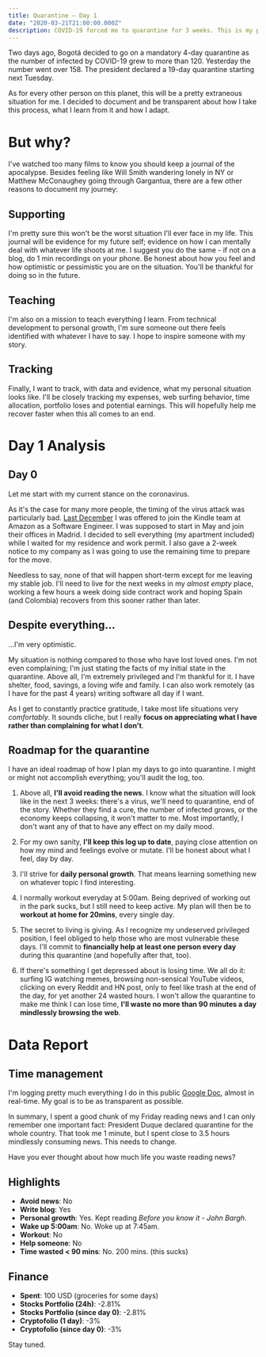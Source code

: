 ```yaml
---
title: Quarantine — Day 1
date: "2020-03-21T21:00:00.000Z"
description: COVID-19 forced me to quarantine for 3 weeks. This is my personal journey.
---
```


Two days ago, Bogotá decided to go on a mandatory 4-day quarantine as the number of infected by COVID-19 grew to more than 120. Yesterday the number went over 158. The president declared a 19-day quarantine starting next Tuesday.

As for every other person on this planet, this will be a pretty extraneous situation for me. I decided to document and be transparent about how I take this process, what I learn from it and how I adapt.

<div class="divider"></div>

# But why?

I've watched too many films to know you should keep a journal of the apocalypse. Besides feeling like Will Smith wandering lonely in NY or Matthew McConaughey going through Gargantua, there are a few other reasons to document my journey:

## Supporting
I'm pretty sure this won't be the worst situation I'll ever face in my life. This journal will be evidence for my future self; evidence on how I can mentally deal with whatever life shoots at me. I suggest you do the same - if not on a blog, do 1 min recordings on your phone. Be honest about how you feel and how optimistic or pessimistic you are on the situation. You'll be thankful for doing so in the future.

## Teaching
I'm also on a mission to teach everything I learn. From technical development to personal growth, I'm sure someone out there feels identified with whatever I have to say. I hope to inspire someone with my story.

## Tracking
Finally, I want to track, with data and evidence, what my personal situation looks like. I'll be closely tracking my expenses, web surfing behavior, time allocation, portfolio loses and potential earnings. This will hopefully help me recover faster when this all comes to an end.

<div class="divider"></div>

# Day 1 Analysis

## Day 0

Let me start with my current stance on the coronavirus.

As it's the case for many more people, the timing of the virus attack was particularly bad. [Last December](https://twitter.com/caroso1222/status/1197380913593647105) I was offered to join the Kindle team at Amazon as a Software Engineer. I was supposed to start in May and join their offices in Madrid. I decided to sell everything (my apartment included) while I waited for my residence and work permit. I also gave a 2-week notice to my company as I was going to use the remaining time to prepare for the move.

Needless to say, none of that will happen short-term except for me leaving my stable job. I'll need to live for the next weeks in my *almost empty* place, working a few hours a week doing side contract work and hoping Spain (and Colombia) recovers from this sooner rather than later.

## Despite everything...

...I'm very optimistic.

My situation is nothing compared to those who have lost loved ones. I'm not even complaining; I'm just stating the facts of my initial state in the quarantine. Above all, I'm extremely privileged and I'm thankful for it. I have shelter, food, savings, a loving wife and family. I can also work remotely (as I have for the past 4 years) writing software all day if I want.

As I get to constantly practice gratitude, I take most life situations very *comfortably*. It sounds cliche, but I really **focus on appreciating what I have rather than complaining for what I don't**.

## Roadmap for the quarantine

I have an ideal roadmap of how I plan my days to go into quarantine. I might or might not accomplish everything; you'll audit the log, too.

1. Above all, **I'll avoid reading the news**. I know what the situation will look like in the next 3 weeks: there's a virus, we'll need to quarantine, end of the story. Whether they find a cure, the number of infected grows, or the economy keeps collapsing, it won't matter to me. Most importantly, I don't want any of that to have any effect on my daily mood.

2. For my own sanity, **I'll keep this log up to date**, paying close attention on how my mind and feelings evolve or mutate. I'll be honest about what I feel, day by day.

3. I'll strive for **daily personal growth**. That means learning something new on whatever topic I find interesting.

4. I normally workout everyday at 5:00am. Being deprived of working out in the park sucks, but I still need to keep active. My plan will then be to **workout at home for 20mins**, every single day.

5. The secret to living is giving. As I recognize my undeserved privileged position, I feel obliged to help those who are most vulnerable these days. I'll commit to **financially help at least one person every day** during this quarantine (and hopefully after that, too).

6. If there's something I get depressed about is losing time. We all do it: surfing IG watching memes, browsing non-sensical YouTube videos, clicking on every Reddit and HN post, only to feel like trash at the end of the day, for yet another 24 wasted hours. I won't allow the quarantine to make me think I can lose time, **I'll waste no more than 90 minutes a day mindlessly browsing the web**.

<div class="divider"></div>

# Data Report

## Time management

I'm logging pretty much everything I do in this public [Google Doc](https://docs.google.com/document/d/1h1eGly40sAf9gdJMXhKgoB20zqzsJeECZAJvDkgM8Ik/edit#), almost in real-time. My goal is to be as transparent as possible.

In summary, I spent a good chunk of my Friday reading news and I can only remember one important fact: President Duque declared quarantine for the whole country. That took me 1 minute, but I spent close to 3.5 hours mindlessly consuming news. This needs to change.

Have you ever thought about how much life you waste reading news?

## Highlights 

* **Avoid news**: No
* **Write blog**: Yes
* **Personal growth**: Yes. Kept reading *Before you know it - John Bargh*.
* **Wake up 5:00am**: No. Woke up at 7:45am.
* **Workout**: No
* **Help someone**: No
* **Time wasted < 90 mins**: No. 200 mins. (this sucks)

## Finance

* **Spent**: 100 USD (groceries for some days)
* **Stocks Portfolio (24h)**: -2.81%
* **Stocks Portfolio (since day 0)**: -2.81%
* **Cryptofolio (1 day)**: -3%
* **Cryptofolio (since day 0)**: -3%

<div class="divider"></div>

Stay tuned.